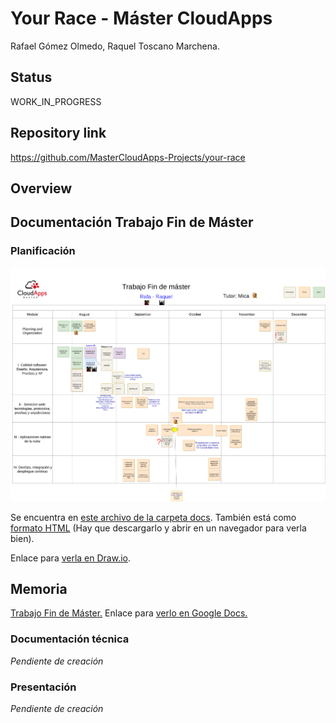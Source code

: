 # Your Race - Máster CloudApps
Rafael Gómez Olmedo, Raquel Toscano Marchena.

## Status
WORK_IN_PROGRESS

## Repository link
https://github.com/MasterCloudApps-Projects/your-race

## Overview







## Documentación Trabajo Fin de Máster
### Planificación
![](docs/TFM%20Planificacion%20-%20Rafa-Raquel.drawio.png)

Se encuentra  en [este archivo de la carpeta docs](docs/TFM%20Planificacion%20-%20Rafa-Raquel.drawio.png). También está como [formato HTML](docs/TFM%20Planificacion%20-%20Rafa-Raquel.drawio.html) (Hay que descargarlo y abrir en un navegador para verla bien). 

Enlace para [verla en Draw.io](https://app.diagrams.net/#G10V7K3EQUfpSZU6wmqHQTtPZr4qq3zYps).

## Memoria
[Trabajo Fin de Máster.](/docs/TFM-Memoria-Rafa-Raquel.odt)
Enlace para [verlo en Google Docs.](https://docs.google.com/document/d/17cHzdHlvV2ujh2DzF1rlHlmz_qfKArxPLsnF-EycibQ/edit)

### Documentación técnica
_Pendiente de creación_

### Presentación
_Pendiente de creación_


